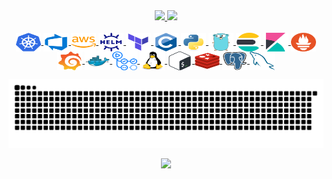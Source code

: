 <!--
**brunohaf/brunohaf** is a ✨ _special_ ✨ repository because its `README.md` (this file) appears on your GitHub profile.

Here are some ideas to get you started:

- 🔭 I’m currently working on ...
- 🌱 I’m currently learning ...
- 👯 I’m looking to collaborate on ...
- 🤔 I’m looking for help with ...
- 💬 Ask me about ...
- 📫 How to reach me: ...
- 😄 Pronouns: ...
- ⚡ Fun fact: ...
-->

 <div align="center">
  <a href="https://github.com/brunohaf">
  <img height="180em" src="https://github-readme-stats-sigma-five.vercel.app/api?username=brunohaf&show_icons=true&theme=dark&include_all_commits=true&count_private=true"/>
  <img height="180em" src="https://github-readme-stats-sigma-five.vercel.app/api/top-langs/?username=brunohaf&layout=compact&langs_count=10&theme=dark"/>
</div>
  
 <div align="center" style="display: inline_block"><br>
  <img align="center" alt="brunohaf-Kubernetes" height="30" width="40" src="https://github.com/devicons/devicon/blob/master/icons/kubernetes/kubernetes-plain.svg">
  <img align="center" alt="brunohaf-Azure" height="30" width="40" src="https://github.com/devicons/devicon/blob/master/icons/azuredevops/azuredevops-plain.svg">
  <img align="center" alt="brunohaf-AWS" height="30" width="40" src="https://github.com/devicons/devicon/blob/master/icons/amazonwebservices/amazonwebservices-plain-wordmark.svg">
  <img align="center" alt="brunohaf-Helm" height="30" width="40" src="https://github.com/devicons/devicon/blob/master/icons/helm/helm-original.svg">
  <img align="center" alt="brunohaf-Terraform" height="30" width="40" src="https://github.com/devicons/devicon/blob/master/icons/terraform/terraform-original.svg">
  <img align="center" alt="brunohaf-Dotnet" height="30" width="40" src="https://github.com/devicons/devicon/blob/master/icons/c/c-original.svg">
  <img align="center" alt="brunohaf-Python" height="30" width="40" src="https://raw.githubusercontent.com/devicons/devicon/master/icons/python/python-original.svg">
  <img align="center" alt="brunohaf-Go" height="30" width="40" src="https://github.com/devicons/devicon/blob/master/icons/go/go-original.svg">
  <img align="center" alt="brunohaf-ElasticSearch" height="30" width="40" src="https://github.com/devicons/devicon/blob/master/icons/elasticsearch/elasticsearch-original.svg">
  <img align="center" alt="brunohaf-Kibana" height="30" width="40" src="https://github.com/devicons/devicon/blob/master/icons/kibana/kibana-original.svg">
  <img align="center" alt="brunohaf-Prometheus" height="30" width="40" src="https://github.com/devicons/devicon/blob/master/icons/prometheus/prometheus-original.svg">
  <img align="center" alt="brunohaf-Grafana" height="30" width="40" src="https://github.com/devicons/devicon/blob/master/icons/grafana/grafana-original.svg">
  <img align="center" alt="brunohaf-Docker" height="30" width="40" src="https://github.com/devicons/devicon/blob/master/icons/docker/docker-original.svg">
  <img align="center" alt="brunohaf-GithubActions" height="30" width="40" src="https://github.com/devicons/devicon/blob/master/icons/githubactions/githubactions-original.svg"> 
  <img align="center" alt="brunohaf-Linux" height="30" width="40" src="https://github.com/devicons/devicon/blob/master/icons/linux/linux-original.svg">
  <img align="center" alt="brunohaf-Bash" height="30" width="40" src="https://github.com/devicons/devicon/blob/master/icons/bash/bash-original.svg">
  <img align="center" alt="brunohaf-Redis" height="30" width="40" src="https://github.com/devicons/devicon/blob/master/icons/redis/redis-original.svg">
  <img align="center" alt="brunohaf-PostgreSQL" height="30" width="40" src="https://github.com/devicons/devicon/blob/master/icons/postgresql/postgresql-original.svg">
  <img align="center" alt="brunohaf-MySQL" height="30" width="40" src="https://github.com/devicons/devicon/blob/master/icons/mysql/mysql-original.svg">
</div>

<div align="center"> 

  ![Snake animation](https://github.com/brunohaf/brunohaf/blob/assets/github-contribution-grid-snake-dark.svg)
  
  <a href="https://www.linkedin.com/in/bruno-fonseca-8416a311a" target="_blank"><img src="https://img.shields.io/badge/-LinkedIn-%230077B5?style=for-the-badge&logo=linkedin&logoColor=white" target="_blank"></a> 

</div>
